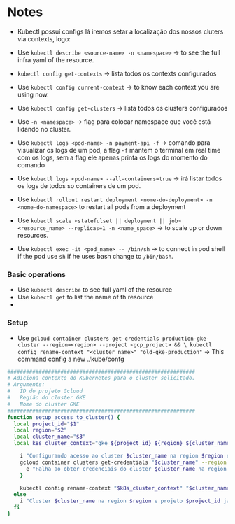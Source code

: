 # Notes

- Kubectl possuí configs lá iremos setar a localização dos nossos cluters via contexts, logo:

- Use `kubectl describe <source-name> -n <namespace>` -> to see the full infra yaml of the resource.
- `kubectl config get-contexts` -> lista todos os contexts configurados
- Use `kubectl config current-context` -> to know each context you are using now.
- Use `kubectl config get-clusters` -> lista todos os clusters configurados
- Use `-n <namespace>` -> flag para colocar namespace que você está lidando no cluster.
- Use `kubectl logs <pod-name> -n payment-api -f` -> comando para visualizar os logs de um pod, a flag `-f` mantem o terminal em real time com os logs, sem a flag ele apenas printa os logs do momento do comando
- Use `kubectl logs <pod-name> --all-containers=true` -> irá listar todos os logs de todos so containers de um pod.
- Use `kubectl rollout restart deployment <nome-do-deployment> -n <nome-do-namespace>` to restart all pods from a deployment
- Use `kubectl scale <statefulset || deployment || job> <resource_name> --replicas=1 -n <name_space>` -> to scale up or down resources.
- Use `kubectl exec -it <pod_name> -- /bin/sh` -> to connect in pod shell if the pod use `sh` if he uses bash change to `/bin/bash`.
### Basic operations

- Use `kubectl describe` to see full yaml of the resource
- Use `kubectl get` to list the name of th resource
-

### Setup 
-  Use `gcloud container clusters get-credentials production-gke-cluster --region=<region> --project <gcp_project> && \
  kubectl config rename-context "<cluster_name>" "old-gke-production"` ->   This command config a new ./kube/confg

```sh
############################################################
# Adiciona contexto do Kubernetes para o cluster solicitado.
# Arguments:
#   ID do projeto Gcloud
#   Região do cluster GKE
#   Nome do cluster GKE
############################################################
function setup_access_to_cluster() {
  local project_id="$1"
  local region="$2"
  local cluster_name="$3"
  local k8s_cluster_context="gke_${project_id}_${region}_${cluster_name}"

    i "Configurando acesso ao cluster $cluster_name na region $region e projeto $project_id..."
    gcloud container clusters get-credentials "$cluster_name" --region "$region" --project "$project_id" || {
      e "Falha ao obter credenciais do cluster $cluster_name na region $region e projeto $project_id."
    }

    kubectl config rename-context "$k8s_cluster_context" "$cluster_name" || e "[ERRO] Falha ao renomear contexto Kubernetes."
  else
    i "Cluster $cluster_name na region $region e projeto $project_id já está configurado."
  fi
}
```